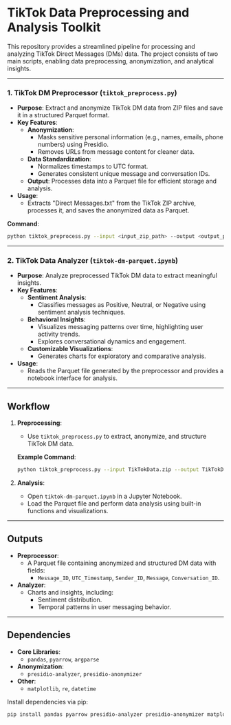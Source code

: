 # TikTok Data Preprocessing and Analysis Toolkit

This repository provides a streamlined pipeline for processing and analyzing TikTok Direct Messages (DMs) data. The project consists of two main scripts, enabling data preprocessing, anonymization, and analytical insights.

---

### 1. **TikTok DM Preprocessor (`tiktok_preprocess.py`)**
   - **Purpose**: Extract and anonymize TikTok DM data from ZIP files and save it in a structured Parquet format.
   - **Key Features**:
     - **Anonymization**:
       - Masks sensitive personal information (e.g., names, emails, phone numbers) using Presidio.
       - Removes URLs from message content for cleaner data.
     - **Data Standardization**:
       - Normalizes timestamps to UTC format.
       - Generates consistent unique message and conversation IDs.
     - **Output**: Processes data into a Parquet file for efficient storage and analysis.
   - **Usage**:
     - Extracts "Direct Messages.txt" from the TikTok ZIP archive, processes it, and saves the anonymized data as Parquet.

   **Command**:
   ```bash
   python tiktok_preprocess.py --input <input_zip_path> --output <output_parquet_path>
   ```

---

### 2. **TikTok Data Analyzer (`tiktok-dm-parquet.ipynb`)**
   - **Purpose**: Analyze preprocessed TikTok DM data to extract meaningful insights.
   - **Key Features**:
     - **Sentiment Analysis**:
       - Classifies messages as Positive, Neutral, or Negative using sentiment analysis techniques.
     - **Behavioral Insights**:
       - Visualizes messaging patterns over time, highlighting user activity trends.
       - Explores conversational dynamics and engagement.
     - **Customizable Visualizations**:
       - Generates charts for exploratory and comparative analysis.
   - **Usage**:
     - Reads the Parquet file generated by the preprocessor and provides a notebook interface for analysis.

---

## Workflow

1. **Preprocessing**:
   - Use `tiktok_preprocess.py` to extract, anonymize, and structure TikTok DM data.

   **Example Command**:
   ```bash
   python tiktok_preprocess.py --input TikTokData.zip --output TikTokData.parquet
   ```

2. **Analysis**:
   - Open `tiktok-dm-parquet.ipynb` in a Jupyter Notebook.
   - Load the Parquet file and perform data analysis using built-in functions and visualizations.

---

## Outputs

- **Preprocessor**:
  - A Parquet file containing anonymized and structured DM data with fields:
    - `Message_ID`, `UTC_Timestamp`, `Sender_ID`, `Message`, `Conversation_ID`.
- **Analyzer**:
  - Charts and insights, including:
    - Sentiment distribution.
    - Temporal patterns in user messaging behavior.

---

## Dependencies

- **Core Libraries**:
  - `pandas`, `pyarrow`, `argparse`
- **Anonymization**:
  - `presidio-analyzer`, `presidio-anonymizer`
- **Other**:
  - `matplotlib`, `re`, `datetime`

Install dependencies via pip:
```bash
pip install pandas pyarrow presidio-analyzer presidio-anonymizer matplotlib
```
